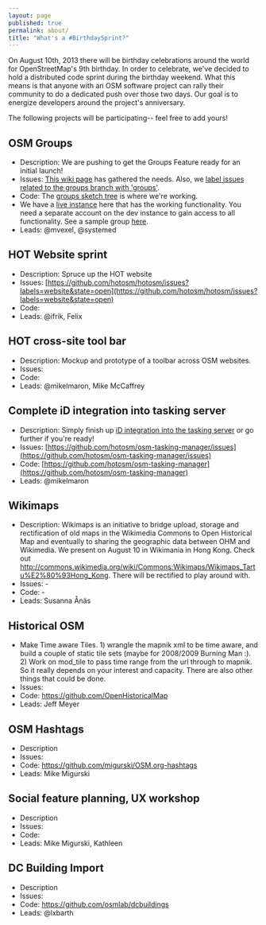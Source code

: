 ```yaml
---
layout: page
published: true
permalink: about/
title: "What's a #BirthdaySprint?"
---
```


On August 10th, 2013 there will be birthday celebrations around the world for OpenStreetMap's 9th birthday. In order to celebrate, we've decided to hold a distributed code sprint during the birthday weekend. What this means is that anyone with an OSM software project can rally their community to do a dedicated push over those two days. Our goal is to energize developers around the project's anniversary. 

The following projects will be participating-- feel free to add yours!

## OSM Groups

* Description: We are pushing to get the Groups Feature ready for an initial launch!
* Issues: [This wiki page](https://github.com/osmlab/openstreetmap-website/wiki/Groups) has gathered the needs. Also, we [label issues related to the groups branch with 'groups'](https://github.com/osmlab/openstreetmap-website/issues?labels=groups&page=1&state=open).
* Code: The [groups sketch tree](https://github.com/osmlab/openstreetmap-website/tree/groups-sketch) is where we're working.
* We have a [live instance](http://groups.apis.dev.openstreetmap.org/) here that has the working functionality. You need a separate account on the dev instance to gain access to all functionality. See a sample group [here](http://groups.apis.dev.openstreetmap.org/groups/2).
* Leads: @mvexel, @systemed 

## HOT Website sprint

* Description: Spruce up the HOT website
* Issues: [https://github.com/hotosm/hotosm/issues?labels=website&state=open](https://github.com/hotosm/hotosm/issues?labels=website&state=open)
* Code:
* Leads: @ifrik, Felix

## HOT cross-site tool bar

* Description: Mockup and prototype of a toolbar across OSM websites.
* Issues:
* Code:
* Leads: @mikelmaron, Mike McCaffrey

## Complete iD integration into tasking server

* Description: Simply finish up [iD integration into the tasking server](https://github.com/hotosm/osm-tasking-manager/issues/128) or go further if you're ready!
* Issues: [https://github.com/hotosm/osm-tasking-manager/issues](https://github.com/hotosm/osm-tasking-manager/issues)
* Code: [https://github.com/hotosm/osm-tasking-manager](https://github.com/hotosm/osm-tasking-manager)
* Leads: @mikelmaron

## Wikimaps

* Description: Wikimaps is an initiative to bridge upload, storage and rectification of old maps in the Wikimedia Commons to Open Historical Map and eventually to sharing the geographic data between OHM and Wikimedia. We present on August 10 in Wikimania in Hong Kong. Check out http://commons.wikimedia.org/wiki/Commons:Wikimaps/Wikimaps_Tartu%E2%80%93Hong_Kong. There will be rectified to play around with.
* Issues: -
* Code: -
* Leads: Susanna Ånäs

## Historical OSM

* Make Time aware Tiles.  1) wrangle the mapnik xml to be time aware, and build a couple of static tile sets (maybe for 2008/2009 Burning Man :). 2) Work on mod_tile to pass time range from the url through to mapnik. So it really depends on your interest and capacity. There are also other things that could be done.
* Issues:
* Code:  https://github.com/OpenHistoricalMap
* Leads: Jeff Meyer

## OSM Hashtags

* Description
* Issues:
* Code: https://github.com/migurski/OSM.org-hashtags
* Leads: Mike Migurski

## Social feature planning, UX workshop

* Description
* Issues:
* Code:
* Leads: Mike Migurski, Kathleen

## DC Building Import

* Description
* Issues:
* Code: https://github.com/osmlab/dcbuildings
* Leads: @lxbarth
